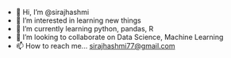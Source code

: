 - 👋 Hi, I’m @sirajhashmi
- 👀 I’m interested in learning new things
- 🌱 I’m currently learning python, pandas, R
- 💞️ I’m looking to collaborate on Data Science, Machine Learning
- 📫 How to reach me... sirajhashmi77@gmail.com

<!---
sirajhashmi/sirajhashmi is a ✨ special ✨ repository because its `README.md` (this file) appears on your GitHub profile.
You can click the Preview link to take a look at your changes.
--->
